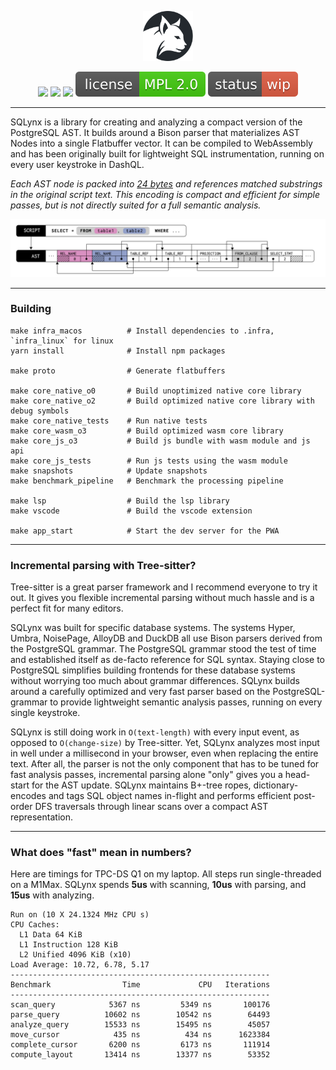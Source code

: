 <p align="center">
  <img src="misc/logo.png" width=80>
</p>
<p align="center">
  <a href="https://github.com/ankoh/sqlynx/actions/workflows/main.yml"><img src="https://github.com/ankoh/sqlynx/actions/workflows/main.yml/badge.svg?branch=main" /></a>
  <a href="https://github.com/ankoh/sqlynx/actions/workflows/renovate.yml"><img src="https://github.com/ankoh/sqlynx/actions/workflows/renovate.yml/badge.svg" /></a>
  <a href="https://coveralls.io/github/ankoh/sqlynx?branch=main"><img src="https://coveralls.io/repos/github/ankoh/sqlynx/badge.svg?branch=main" /></a>
  <a href="https://opensource.org/licenses/MPL-2.0"><img src="misc/badge_mpl2.svg?raw=true" /></a>
  <a href="https://github.com/ankoh/sqlynx/commits/main"><img src="misc/badge_wip.svg?raw=true" /></a>
</p>

---

SQLynx is a library for creating and analyzing a compact version of the PostgreSQL AST.
It builds around a Bison parser that materializes AST Nodes into a single Flatbuffer vector.
It can be compiled to WebAssembly and has been originally built for lightweight SQL instrumentation, running on every user keystroke in DashQL.

_Each AST node is packed into [24 bytes](https://github.com/ankoh/sqlynx/blob/b38e952afcd3367c91ea18f068ed58183dc59683/proto/sqlynx/parsed_script.fbs#L355-L361) and references matched substrings in the original script text.
This encoding is compact and efficient for simple passes, but is not directly suited for a full semantic analysis._

<img src="misc/ast.png?raw=true" width="680px">

---

### Building

```
make infra_macos          # Install dependencies to .infra, `infra_linux` for linux
yarn install              # Install npm packages

make proto                # Generate flatbuffers

make core_native_o0       # Build unoptimized native core library
make core_native_o2       # Build optimized native core library with debug symbols
make core_native_tests    # Run native tests
make core_wasm_o3         # Build optimized wasm core library
make core_js_o3           # Build js bundle with wasm module and js api
make core_js_tests        # Run js tests using the wasm module
make snapshots            # Update snapshots
make benchmark_pipeline   # Benchmark the processing pipeline

make lsp                  # Build the lsp library
make vscode               # Build the vscode extension

make app_start            # Start the dev server for the PWA
```

---

### Incremental parsing with Tree-sitter?

Tree-sitter is a great parser framework and I recommend everyone to try it out.
It gives you flexible incremental parsing without much hassle and is a perfect fit for many editors.

SQLynx was built for specific database systems.
The systems Hyper, Umbra, NoisePage, AlloyDB and DuckDB all use Bison parsers derived from the PostgreSQL grammar.
The PostgreSQL grammar stood the test of time and established itself as de-facto reference for SQL syntax.
Staying close to PostgreSQL simplifies building frontends for these database systems without worrying too much about grammar differences.
SQLynx builds around a carefully optimized and very fast parser based on the PostgreSQL-grammar to provide lightweight semantic analysis passes, running on every single keystroke.

SQLynx is still doing work in `O(text-length)` with every input event, as opposed to `O(change-size)` by Tree-sitter.
Yet, SQLynx analyzes most input in well under a millisecond in your browser, even when replacing the entire text.
After all, the parser is not the only component that has to be tuned for fast analysis passes, incremental parsing alone "only" gives you a head-start for the AST update.
SQLynx maintains B+-tree ropes, dictionary-encodes and tags SQL object names in-flight and performs efficient post-order DFS traversals through linear scans over a compact AST representation.

---

### What does "fast" mean in numbers?

Here are timings for TPC-DS Q1 on my laptop. All steps run single-threaded on a M1Max.
SQLynx spends **5us** with scanning, **10us** with parsing, and **15us** with analyzing.

```
Run on (10 X 24.1324 MHz CPU s)
CPU Caches:
  L1 Data 64 KiB
  L1 Instruction 128 KiB
  L2 Unified 4096 KiB (x10)
Load Average: 10.72, 6.78, 5.17
----------------------------------------------------------
Benchmark                Time             CPU   Iterations
----------------------------------------------------------
scan_query            5367 ns         5349 ns       100176
parse_query          10602 ns        10542 ns        64493
analyze_query        15533 ns        15495 ns        45057
move_cursor            435 ns          434 ns      1623384
complete_cursor       6200 ns         6173 ns       111914
compute_layout       13414 ns        13377 ns        53352
```
